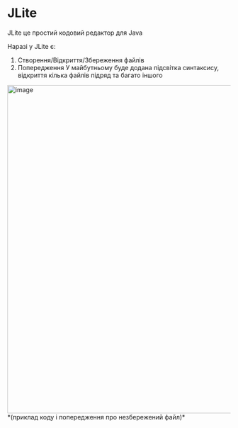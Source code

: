 # JLite

JLite це простий кодовий редактор для Java

Наразі у JLite є:
1. Створення/Відкриття/Збереження файлів
2. Попередження
У майбутньому буде додана підсвітка синтаксису, відкриття кілька файлів підряд та багато іншого

<img width="982" height="741" alt="image" src="https://github.com/user-attachments/assets/55f1e9f9-6fa4-4b6b-a182-31b6c8d2db36" />
*(приклад коду і попередження про незбережений файл)*
